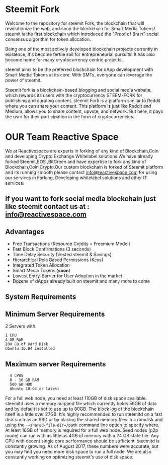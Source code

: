 # Steemit Fork

Welcome to the  repository for steemit Fork, the blockchain that will revolutionize the web, and soon the blockchain for Smart Media Tokens!
steemit is the first blockchain which introduced the "Proof of Brain" social consensus algorithm for token allocation.

Being one of the most actively developed blockchain projects currently in existence, it's become fertile soil for entrepreneurial pursuits. It has also become home for many cryptocurrency centric projects.

steemit aims to be the preferred blockchain for dApp development with Smart Media Tokens at its core. With SMTs, everyone can leverage the power of steemit.


Steemit fork is a blockchain-based blogging and social media website, which rewards its users with the cryptocurrency STEEM-FORK for publishing and curating content. steemit Fork is a platform similar to Reddit where you can share your content. This platform is just like Reddit and Medium, allows you to share content, upvote, and network. But here, it pays the user for their participation in the form of cryptocurrencies. 

# OUR Team Reactive Space

We at Reactivespace are experts in forking of any kind of Blockchain,Coin and developing Crypto Exchange  Whitelabel solutions.We have already forked Steemit,EOS ,BitGreen and have expertise to fork any kind of Blockchain,Coin,Crypto.Our custom  blockchain is forked of Steemit platform and its running smooth 
please contact info@reactivespace.com for using our services in Forking, Developing whitelabel solutions and other IT services.

## if you want to fork social media blockchain just like steemit contact us at : info@reactivespace.com


## Advantages

* Free Transactions (Resource Credits = Freemium Model)
* Fast Block Confirmations (3 seconds)
* Time Delay Security (Vested steemit & Savings)
* Hierarchical Role Based Permissions (Keys)
* Integrated Token Allocation
* Smart Media Tokens (**soon**)
* Lowest Entry-Barrier for User Adoption in the market
* Dozens of dApps already built on steemit and many more to come



## System Requirements

## Minimum Server Requirements

2 Servers with:

    1 CPU
    4 GB RAM
    200 GB of Hard Disk
    Ubuntu 16.04 installed


## Maximum server Requirements

      4 CPUS
      8 - 16 GB RAM
      500 GB HDD
      Ubuntu 18.04 or latest


For a full web node, you need at least 110GB of disk space available. steemitd uses a memory mapped file which currently holds 56GB of data and by default is set to use up to 80GB. The block log of the blockchain itself is a little over 27GB. It's highly recommended to run steemitd on a fast disk such as an SSD or by placing the shared memory files in a ramdisk and using the `--shared-file-dir=/path` command line option to specify where. At least 16GB of memory is required for a full web node. Seed nodes (p2p mode) can run with as little as 4GB of memory with a 24 GB state file. Any CPU with decent single core performance should be sufficient. steemitd is constantly growing. As of August 2017, these numbers were accurate, but you may find you need more disk space to run a full node. We are also constantly working on optimizing steemit's use of disk space.
